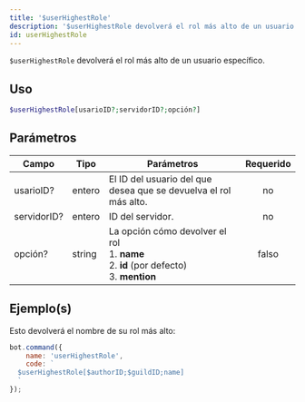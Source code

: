 ```yaml
---
title: '$userHighestRole'
description: '$userHighestRole devolverá el rol más alto de un usuario específico.'
id: userHighestRole
---
```


`$userHighestRole` devolverá el rol más alto de un usuario específico.

## Uso

```php
$userHighestRole[usarioID?;servidorID?;opción?]
```

## Parámetros

| Campo       | Tipo   | Parámetros                                                                                                               | Requerido |
| ----------- | ------ | ------------------------------------------------------------------------------------------------------------------------ |:---------:|
| usarioID?   | entero | El ID del usuario del que desea que se devuelva el rol más alto.                                                         |    no     |
| servidorID? | entero | ID del servidor.                                                                                                         |    no     |
| opción?     | string | La opción cómo devolver el rol <br /> 1. **name** <br /> 2. **id** (por defecto) <br /> 3. **mention** |   falso   |

## Ejemplo(s)

Esto devolverá el nombre de su rol más alto:

```javascript
bot.command({
    name: 'userHighestRole',
    code: `
  $userHighestRole[$authorID;$guildID;name]
  `
});
```
